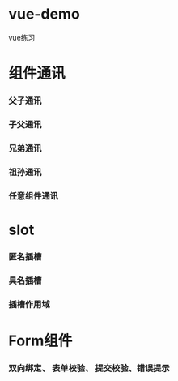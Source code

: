 # vue-demo
vue练习
# 组件通讯
### 父子通讯
### 子父通讯
### 兄弟通讯
### 祖孙通讯
### 任意组件通讯

# slot
### 匿名插槽
### 具名插槽
### 插槽作用域

# Form组件
### 双向绑定、 表单校验、 提交校验、错误提示
